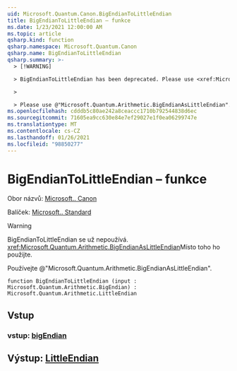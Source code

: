 ```yaml
---
uid: Microsoft.Quantum.Canon.BigEndianToLittleEndian
title: BigEndianToLittleEndian – funkce
ms.date: 1/23/2021 12:00:00 AM
ms.topic: article
qsharp.kind: function
qsharp.namespace: Microsoft.Quantum.Canon
qsharp.name: BigEndianToLittleEndian
qsharp.summary: >-
  > [!WARNING]

  > BigEndianToLittleEndian has been deprecated. Please use <xref:Microsoft.Quantum.Arithmetic.BigEndianAsLittleEndian> instead.

  >

  > Please use @"Microsoft.Quantum.Arithmetic.BigEndianAsLittleEndian".
ms.openlocfilehash: cdddb5c80ae242a8ceaccc1710b792544838d6ec
ms.sourcegitcommit: 71605ea9cc630e84e7ef29027e1f0ea06299747e
ms.translationtype: MT
ms.contentlocale: cs-CZ
ms.lasthandoff: 01/26/2021
ms.locfileid: "98850277"
---
```

# <a name="bigendiantolittleendian-function"></a>BigEndianToLittleEndian – funkce

Obor názvů: [Microsoft.. Canon](xref:Microsoft.Quantum.Canon)

Balíček: [Microsoft.. Standard](https://nuget.org/packages/Microsoft.Quantum.Standard)


> [!WARNING]
> BigEndianToLittleEndian se už nepoužívá. <xref:Microsoft.Quantum.Arithmetic.BigEndianAsLittleEndian>Místo toho ho použijte.
>
> Používejte @"Microsoft.Quantum.Arithmetic.BigEndianAsLittleEndian".



```qsharp
function BigEndianToLittleEndian (input : Microsoft.Quantum.Arithmetic.BigEndian) : Microsoft.Quantum.Arithmetic.LittleEndian
```


## <a name="input"></a>Vstup

### <a name="input--bigendian"></a>vstup: [bigEndian](xref:Microsoft.Quantum.Arithmetic.BigEndian)





## <a name="output--littleendian"></a>Výstup: [LittleEndian](xref:Microsoft.Quantum.Arithmetic.LittleEndian)

